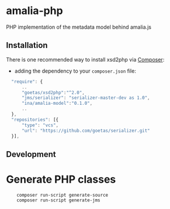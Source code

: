 # amalia-php

PHP implementation of the metadata model behind amalia.js

Installation
-----------
There is one recommended way to install xsd2php via [Composer](https://getcomposer.org/):

* adding the dependency to your ``composer.json`` file:

```js
  "require": {
      ..
      "goetas/xsd2php":"^2.0",
      "jms/serializer": "serializer-master-dev as 1.0",
      "ina/amalia-model":"0.1.0",
      ..
  },
  "repositories": [{
      "type": "vcs",
      "url": "https://github.com/goetas/serializer.git"
  }],
```


Development
-----

# Generate PHP classes 

```bach
    composer run-script generate-source
    composer run-script generate-jms
```

